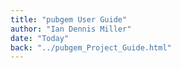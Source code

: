 ```yaml
---
title: "pubgem User Guide"
author: "Ian Dennis Miller"
date: "Today"
back: "../pubgem_Project_Guide.html"
---
```

